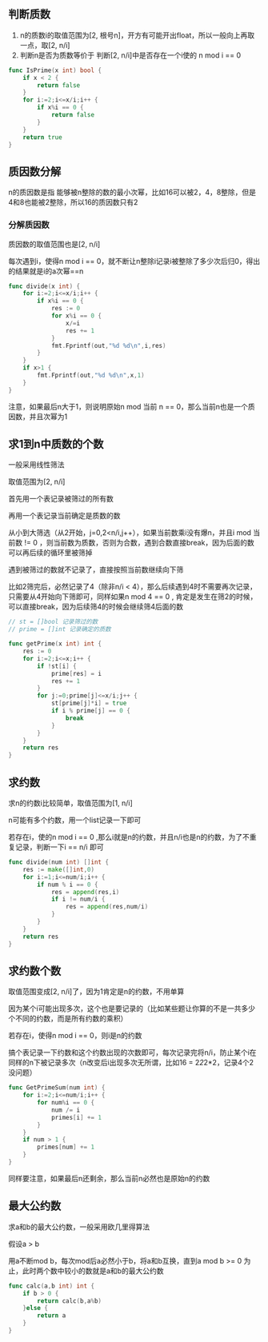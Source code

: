 ## 判断质数

1. n的质数i的取值范围为[2, 根号n]，开方有可能开出float，所以一般向上再取一点，取[2, n/i]
2. 判断n是否为质数等价于 判断[2, n/i]中是否存在一个i使的 n mod i == 0

```go
func IsPrime(x int) bool {
    if x < 2 {
        return false
    }
    for i:=2;i<=x/i;i++ {
        if x%i == 0 {
            return false
        }
    }
    return true
}
```

## 质因数分解

n的质因数是指 能够被n整除的数的最小次幂，比如16可以被2，4，8整除，但是4和8也能被2整除，所以16的质因数只有2

### 分解质因数

质因数的取值范围也是[2, n/i]

每次遇到i，使得n mod i == 0，就不断让n整除i记录i被整除了多少次后归0，得出的结果就是i的a次幂==n

```go
func divide(x int) {
    for i:=2;i<=x/i;i++ {
        if x%i == 0 {
            res := 0
            for x%i == 0 {
                x/=i
                res += 1
            }
            fmt.Fprintf(out,"%d %d\n",i,res)
        }
    }
    if x>1 {
        fmt.Fprintf(out,"%d %d\n",x,1)
    }
}
```

注意，如果最后n大于1，则说明原始n mod 当前 n == 0，那么当前n也是一个质因数，并且次幂为1

## 求1到n中质数的个数

一般采用线性筛法

取值范围为[2, n/i]

首先用一个表记录被筛过的所有数

再用一个表记录当前确定是质数的数

从小到大筛选（从2开始，j=0,2<n/i,j++），如果当前数乘i没有爆n，并且i mod 当前数 != 0 ，则当前数为质数，否则为合数，遇到合数直接break，因为后面的数可以再后续的循环里被筛掉

遇到被筛过的数就不记录了，直接按照当前数继续向下筛

比如2筛完后，必然记录了4（除非n/i < 4），那么后续遇到4时不需要再次记录，只需要从4开始向下筛即可，同样如果n mod 4 == 0 , 肯定是发生在筛2的时候，可以直接break，因为后续筛4的时候会继续筛4后面的数

```go
// st = []bool 记录筛过的数
// prime = []int 记录确定的质数

func getPrime(x int) int {
    res := 0
    for i:=2;i<=x;i++ {
        if !st[i] {
            prime[res] = i
            res += 1
        }
        for j:=0;prime[j]<=x/i;j++ {
            st[prime[j]*i] = true
            if i % prime[j] == 0 {
                break
            }
        }
    }
    return res
}
```

## 求约数

求n的约数i比较简单，取值范围为[1, n/i]

n可能有多个约数，用一个list记录一下即可

若存在i，使的n mod i == 0 ,那么i就是n的约数，并且n/i也是n的约数，为了不重复记录，判断一下i == n/i 即可

```go
func divide(num int) []int {
    res := make([]int,0)
    for i:=1;i<=num/i;i++ {
        if num % i == 0 {
            res = append(res,i)
            if i != num/i {
                res = append(res,num/i)
            }
        }
    }
    return res
}
```

## 求约数个数

取值范围变成[2, n/i]了，因为1肯定是n的约数，不用单算

因为某个i可能出现多次，这个也是要记录的（比如某些题让你算的不是一共多少个不同的约数，而是所有约数的乘积）

若存在i，使得n mod i == 0，则i是n的约数

搞个表记录一下约数和这个约数出现的次数即可，每次记录完将n/i，防止某个i在同样的n下被记录多次（n改变后i出现多次无所谓，比如16 = 2*2*2*2，记录4个2没问题）

```go
func GetPrimeSum(num int) {
    for i:=2;i<=num/i;i++ {
        for num%i == 0 {
            num /= i
            primes[i] += 1
        }
    }
    if num > 1 {
        primes[num] += 1
    }
}
```

同样要注意，如果最后n还剩余，那么当前n必然也是原始n的约数

## 最大公约数

求a和b的最大公约数，一般采用欧几里得算法

假设a > b

用a不断mod b，每次mod后a必然小于b，将a和b互换，直到a mod b >= 0 为止，此时两个数中较小的数就是a和b的最大公约数

```go
func calc(a,b int) int {
    if b > 0 {
        return calc(b,a%b)
    }else {
        return a
    }
}
```
